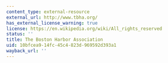 ```yaml
---
content_type: external-resource
external_url: http://www.tbha.org/
has_external_license_warning: true
license: https://en.wikipedia.org/wiki/All_rights_reserved
status: ''
title: The Boston Harbor Association
uid: 10bfcea9-14fc-45c4-823d-969592d393a1
wayback_url: ''
---
```

